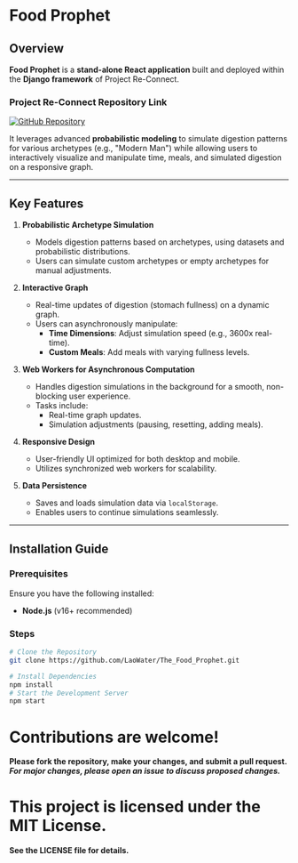 # Food Prophet

## Overview
**Food Prophet** is a **stand-alone React application** built and deployed within the **Django framework** of Project Re-Connect.

### Project Re-Connect Repository Link
[![GitHub Repository](https://img.shields.io/badge/Repository-Visit-blue?logo=github)](https://github.com/LaoWater/reconnectv2)

It leverages advanced **probabilistic modeling** to simulate digestion patterns for various archetypes (e.g., "Modern Man") while allowing users to interactively visualize and manipulate time, meals, and simulated digestion on a responsive graph.

---

## Key Features
1. **Probabilistic Archetype Simulation**
   - Models digestion patterns based on archetypes, using datasets and probabilistic distributions.
   - Users can simulate custom archetypes or empty archetypes for manual adjustments.

2. **Interactive Graph**
   - Real-time updates of digestion (stomach fullness) on a dynamic graph.
   - Users can asynchronously manipulate:
     - **Time Dimensions**: Adjust simulation speed (e.g., 3600x real-time).
     - **Custom Meals**: Add meals with varying fullness levels.

3. **Web Workers for Asynchronous Computation**
   - Handles digestion simulations in the background for a smooth, non-blocking user experience.
   - Tasks include:
     - Real-time graph updates.
     - Simulation adjustments (pausing, resetting, adding meals).

4. **Responsive Design**
   - User-friendly UI optimized for both desktop and mobile.
   - Utilizes synchronized web workers for scalability.

5. **Data Persistence**
   - Saves and loads simulation data via `localStorage`.
   - Enables users to continue simulations seamlessly.

---

## Installation Guide

### Prerequisites
Ensure you have the following installed:
- **Node.js** (v16+ recommended)

### Steps

```bash
# Clone the Repository
git clone https://github.com/LaoWater/The_Food_Prophet.git
```

```bash
# Install Dependencies
npm install
# Start the Development Server
npm start
```


# Contributions are welcome!
**Please fork the repository, make your changes, and submit a pull request.**
***For major changes, please open an issue to discuss proposed changes.***

# This project is licensed under the MIT License.
**See the LICENSE file for details.**


